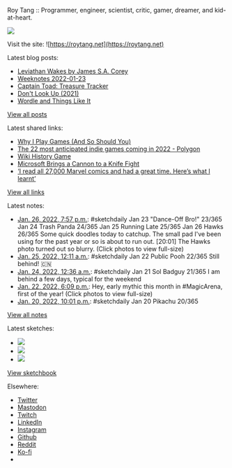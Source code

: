Roy Tang :: Programmer, engineer, scientist, critic, gamer, dreamer, and kid-at-heart.

![](https://roytang.net/static/img/profile.jpg)

Visit the site: ![https://roytang.net](https://roytang.net)

Latest blog posts:

- [Leviathan Wakes by James S.A. Corey](https://roytang.net/2022/01/leviathan-wakes/)
- [Weeknotes 2022-01-23](https://roytang.net/2022/01/weeknotes-01-23/)
- [Captain Toad: Treasure Tracker](https://roytang.net/2022/01/captain-toad/)
- [Don&#x27;t Look Up (2021)](https://roytang.net/2022/01/dont-look-up/)
- [Wordle and Things Like It](https://roytang.net/2022/01/wordle-things/)

[View all posts](https://roytang.net/blog)

Latest shared links:

- [Why I Play Games (And So Should You)](https://roytang.net/2022/01/why-i-play-games-and-so-should-you/)
- [The 22 most anticipated indie games coming in 2022 - Polygon](https://roytang.net/2022/01/667c90073c52ad5fff23bbf4642f2e7a/)
- [Wiki History Game](https://roytang.net/2022/01/519cca2c68240b71ea980b9e568d58de/)
- [Microsoft Brings a Cannon to a Knife Fight](https://roytang.net/2022/01/microsoft-brings-a-cannon-to-a-knife-fight/)
- [‘I read all 27,000 Marvel comics and had a great time. Here’s what I learnt’](https://roytang.net/2022/01/i-read-all-27000-marvel-comics-and-had-a-great-time-heres-what-i-learnt/)

[View all links](https://roytang.net/links)

Latest notes:

- [Jan. 26, 2022, 7:57 p.m.](https://roytang.net/2022/01/7b397b377d3cc20fd7fb3b9751c9d64c/): #sketchdaily Jan 23 &quot;Dance-Off Bro!&quot; 23/365 Jan 24 Trash Panda 24/365 Jan 25 Running Late 25/365 Jan 26 Hawks 26/365 Some quick doodles today to catchup. The small pad I&#x27;ve been using for the past year or so is about to run out. [20:01] The Hawks photo turned out so blurry. (Click photos to view full-size)
- [Jan. 25, 2022, 12:11 a.m.](https://roytang.net/2022/01/63f337dbfd006bbe7d6281dee568f5c5/): #sketchdaily Jan 22 Public Pooh 22/365 Still behind! 🇨🇳
- [Jan. 24, 2022, 12:36 a.m.](https://roytang.net/2022/01/383c2c156e8aae0b5e7d96c606c33971/): #sketchdaily Jan 21 Sol Badguy 21/365 I am behind a few days, typical for the weekend
- [Jan. 22, 2022, 6:09 p.m.](https://roytang.net/2022/01/1484830672045088769/): Hey, early mythic this month in #MagicArena, first of the year! (Click photos to view full-size)
- [Jan. 20, 2022, 10:01 p.m.](https://roytang.net/2022/01/99e0084da6aa41c4ca373e9c405f4d69/): #sketchdaily Jan 20 Pikachu 20/365

[View all notes](https://roytang.net/notes)

Latest sketches:


- ![](https://roytang.net/media/cache/24/02/2402b1572d36061c8355ec0ab0619422.jpg)
- ![](https://roytang.net/media/cache/8e/20/8e20c601f16a1fe62517e7011d646b96.jpg)
- ![](https://roytang.net/media/cache/eb/6d/eb6d42690e16874c36049dccfd32b06d.jpg)

[View sketchbook](https://roytang.net/albums/sketchbook)


Elsewhere:

- [Twitter](https://twitter.com/roytang)
- [Mastodon](https://mastodon.technology/@roytang)
- [Twitch](https://twitch.tv/twitchyroy)
- [LinkedIn](https://www.linkedin.com/in/roytang)
- [Instagram](https://instagram.com/roytang0400)
- [Github](https://github.com/roytang)
- [Reddit](https://reddit.com/u/hungryroy)
- [Ko-fi](https://ko-fi.com/roytang)
- [](mailto:hello@roytang.net)